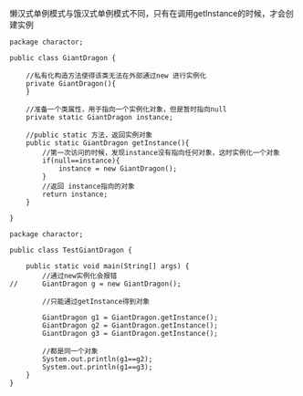 懒汉式单例模式与饿汉式单例模式不同，只有在调用getInstance的时候，才会创建实例

    package charactor;
    
    public class GiantDragon {
    
        //私有化构造方法使得该类无法在外部通过new 进行实例化
        private GiantDragon(){       
        }
      
        //准备一个类属性，用于指向一个实例化对象，但是暂时指向null
        private static GiantDragon instance;
          
        //public static 方法，返回实例对象
        public static GiantDragon getInstance(){
            //第一次访问的时候，发现instance没有指向任何对象，这时实例化一个对象
            if(null==instance){
                instance = new GiantDragon();
            }
            //返回 instance指向的对象
            return instance;
        }
    
    }

    package charactor;
    
    public class TestGiantDragon {
    
        public static void main(String[] args) {
            //通过new实例化会报错
    //      GiantDragon g = new GiantDragon();
    
            //只能通过getInstance得到对象
             
            GiantDragon g1 = GiantDragon.getInstance();
            GiantDragon g2 = GiantDragon.getInstance();
            GiantDragon g3 = GiantDragon.getInstance();
             
            //都是同一个对象
            System.out.println(g1==g2);
            System.out.println(g1==g3);
        }
    }